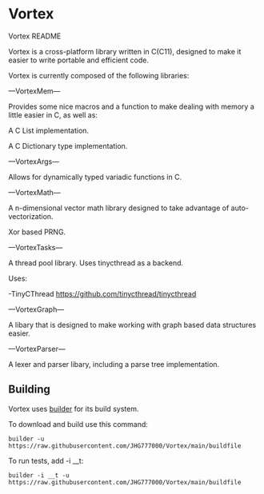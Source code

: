 Vortex
=====
Vortex README

Vortex is a cross-platform library written in C(C11), designed to make it easier to write portable and efficient code.

Vortex is currently composed of the following libraries:

—VortexMem—

Provides some nice macros and a function to make dealing with memory a little easier in C, as well as:

A C List implementation.

A C Dictionary type implementation.

—VortexArgs—

Allows for dynamically typed variadic functions in C.

—VortexMath—

A n-dimensional vector math library designed to take advantage of auto-vectorization.

Xor based PRNG.

—VortexTasks—

A thread pool library. Uses tinycthread as a backend.

Uses:

 -TinyCThread https://github.com/tinycthread/tinycthread

—VortexGraph—

A libary that is designed to make working with graph based data structures easier.

—VortexParser—

A lexer and parser libary, including a parse tree implementation.

## Building

Vortex uses [builder][1] for its build system.

[1]:https://github.com/JHG777000/builder

To download and build use this command:


	builder -u https://raw.githubusercontent.com/JHG777000/Vortex/main/buildfile

To run tests, add -i __t:

	builder -i __t -u https://raw.githubusercontent.com/JHG777000/Vortex/main/buildfile
